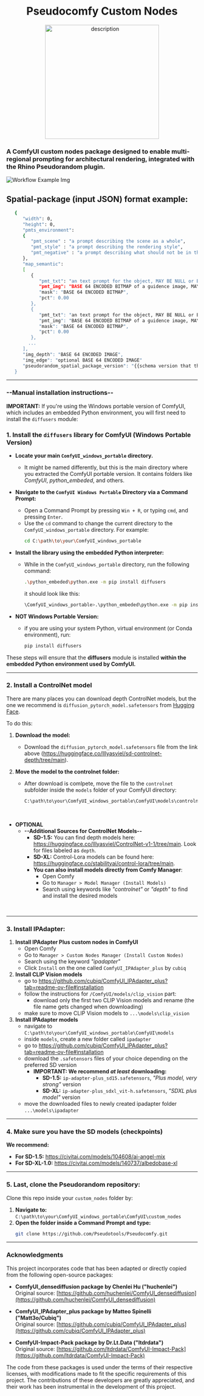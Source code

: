 <div align="center">
   <h1>Pseudocomfy Custom Nodes</h1>
  <img src="readme/logo.svg" alt="description" width="300"/>
</div>

### A ComfyUI custom nodes package designed to enable multi-regional prompting for architectural rendering, integrated with the Rhino Pseudorandom plugin.

![Workflow Example Img](readme/img.png)


## Spatial-package (input JSON) format example:
   ```sh
      {
         "width": 0,
         "height": 0,
         "pmts_environment": 
         {
            "pmt_scene" : "a prompt describing the scene as a whole",
            "pmt_style" : "a prompt describing the rendering style",
            "pmt_negative" : "a prompt describing what should not be in the render",
         },
         "map_semantic": 
         [
            {
               "pmt_txt": "an text prompt for the object, MAY BE NULL or EMPTY",
               "pmt_img": "BASE 64 ENCODED BITMAP of a guidence image, MAY BE NULL OR EMPTY", 
               "mask": "BASE 64 ENCODED BITMAP",
               "pct": 0.00 
            },
            {
               "pmt_txt": "an text prompt for the object, MAY BE NULL or EMPTY",
               "pmt_img": "BASE 64 ENCODED BITMAP of a guidence image, MAY BE NULL OR EMPTY", 
               "mask": "BASE 64 ENCODED BITMAP",
               "pct": 0.00 
            },
           ...
         ],
         "img_depth": "BASE 64 ENCODED IMAGE",
         "img_edge": "optional BASE 64 ENCODED IMAGE"
         "pseudorandom_spatial_package_version": "{{schema version that this package adheres to in x.xx format}}",	
      }
   ```

---

### --Manual installation instructions--

**IMPORTANT:** If you're using the Windows portable version of ComfyUI, which includes an embedded Python environment, you will first need to install the `diffusers` module:

### 1. Install the `diffusers` library for ComfyUI (Windows Portable Version)

   - **Locate your main `ComfyUI_windows_portable` directory.**
      - It might be named differently, but this is the main directory where you extracted the ComfyUI portable version. It contains folders like *ComfyUI*, *python_embeded*, and others.

   - **Navigate to the `ComfyUI Windows Portable` Directory via a Command Prompt:**
      - Open a Command Prompt by pressing `Win + R`, or typing `cmd`, and pressing `Enter`.
      - Use the `cd` command to change the current directory to the `ComfyUI_windows_portable` directory. For example:
        ```sh
        cd C:\path\to\your\ComfyUI_windows_portable
        ```

   - **Install the library using the embedded Python interpreter:**
      - While in the `ComfyUI_windows_portable` directory, run the following command:
        ```sh
        .\python_embeded\python.exe -m pip install diffusers
        ```
        it should look like this:
        ```sh
        \ComfyUI_windows_portable>.\python_embeded\python.exe -m pip install diffusers
        ```
        
   - **NOT Windows Portable Version:**
      - if you are using your system Python, virtual environment (or Conda environment), run:
        ```sh
        pip install diffusers
        ```
These steps will ensure that the **diffusers** module is installed **within the embedded Python environment used by ComfyUI.**

---

### 2. Install a ControlNet model
There are many places you can download depth ControlNet models, but the one we recommend is `diffusion_pytorch_model.safetensors` from [Hugging Face](https://huggingface.co/lllyasviel/sd-controlnet-depth/tree/main).

To do this:
1) **Download the model:**
   - Download the `diffusion_pytorch_model.safetensors` file from the link above (https://huggingface.co/lllyasviel/sd-controlnet-depth/tree/main).

2) **Move the model to the controlnet folder:**
   - After download is comlpete, move the file to the `controlnet` subfolder inside the `models` folder of your ComfyUI directory:
     ```sh
     C:\path\to\your\ComfyUI_windows_portable\ComfyUI\models\controlnet
     ```
<br>

- **OPTIONAL**
  - **--Additional Sources for ControlNet Models--**
      - **SD-1.5:** You can find depth models here: https://huggingface.co/lllyasviel/ControlNet-v1-1/tree/main. Look for files labeled as `depth`.
      - **SD-XL:** Control-Lora models can be found here: https://huggingface.co/stabilityai/control-lora/tree/main.
      - **You can also install models directly from Comfy Manager**:
        - Open Comfy
        - Go to `Manager > Model Manager (Install Models)`
        - Search using keywords like *"controlnet"* or *"depth"* to find and install the desired models

<br>

---

### 3. Install IPAdapter:
   1. **Install IPAdapter Plus custom nodes in ComfyUI**
      - Open Comfy
      - Go to `Manager > Custom Nodes Manager (Install Custom Nodes)`
      - Search using the keyword *"ipadapter"*
      - Click `Install` on the one called `ComfyUI_IPAdapter_plus` by `cubiq`
   2. **Install CLIP Vision models**
      - go to https://github.com/cubiq/ComfyUI_IPAdapter_plus?tab=readme-ov-file#installation
      - follow the instructions for `/ComfyUI/models/clip_vision` part:
           - download only the first two CLIP Vision models and rename (the file name gets changed when downloading)
      - make sure to move CLIP Vision models to `...\models\clip_vision`
   3. **Install IPAdapter models**
      - navigate to `C:\path\to\your\ComfyUI_windows_portable\ComfyUI\models`
      - inside `models`, create a new folder called `ipadapter`
      - go to https://github.com/cubiq/ComfyUI_IPAdapter_plus?tab=readme-ov-file#installation
      - download the `.safetensors` files of your choice depending on the preferred SD version
           - **IMPORTANT: We recommend _at least_ downloading:**
                - **SD-1.5:** `ip-adapter-plus_sd15.safetensors`, *"Plus model, very strong"* version
                - **SD-XL:** `ip-adapter-plus_sdxl_vit-h.safetensors`, *"SDXL plus model"* version
      - move the downloaded files to newly created ipadapter folder `...\models\ipadapter`

---

### 4. Make sure you have the SD models (checkpoints)
   **We recommend:**
   - **For SD-1.5:** https://civitai.com/models/104608/ai-angel-mix
   - **For SD-XL-1.0:** https://civitai.com/models/140737/albedobase-xl

---

### 5. Last, clone the Pseudorandom repository:
Clone this repo inside your `custom_nodes` folder by:
   1. **Navigate to:** `C:\path\to\your\ComfyUI_windows_portable\ComfyUI\custom_nodes`
   2. **Open the folder inside a Command Prompt and type:**
      ```sh
      git clone https://github.com/Pseudotools/Pseudocomfy.git
      ```
   
---

### Acknowledgments

This project incorporates code that has been adapted or directly copied from the following open-source packages:

- **ComfyUI_densediffusion package by Chenlei Hu ("huchenlei")**  
  Original source: [https://github.com/huchenlei/ComfyUI_densediffusion](https://github.com/huchenlei/ComfyUI_densediffusion)

- **ComfyUI_IPAdapter_plus package by Matteo Spinelli ("Matt3o/Cubiq")**  
  Original source: [https://github.com/cubiq/ComfyUI_IPAdapter_plus](https://github.com/cubiq/ComfyUI_IPAdapter_plus)

- **ComfyUI-Impact-Pack package by Dr.Lt.Data ("ltdrdata")**  
  Original source: [https://github.com/ltdrdata/ComfyUI-Impact-Pack](https://github.com/ltdrdata/ComfyUI-Impact-Pack)

The code from these packages is used under the terms of their respective licenses, with modifications made to fit the specific requirements of this project. The contributions of these developers are greatly appreciated, and their work has been instrumental in the development of this project.
